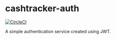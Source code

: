 # cashtracker-auth

[![CircleCI](https://circleci.com/gh/dbohry/cashtracker-auth.svg?style=svg)](https://circleci.com/gh/dbohry/cashtracker-auth)

A simple authentication service created using JWT.
